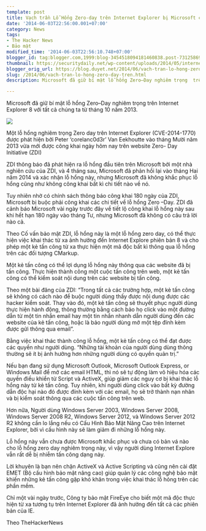 ```yaml
---
template: post
title: Vạch trần Lỗ Hổng Zero-day trên Internet Explorer bị Microsoft che dấu
date: '2014-06-03T22:56:00.001+07:00'
category: News
tags:
- The Hacker News
- Bảo mật
modified_time: '2014-06-03T22:56:10.748+07:00'
blogger_id: tag:blogger.com,1999:blog-3454518094181460838.post-7312586922367376447
thumbnail: https://securitydaily.net/wp-content/uploads/2014/05/internet-explorer-zero-day-700x443.jpg
blogger_orig_url: https://blog.duyet.net/2014/06/vach-tran-lo-hong-zero-day-tren.html
slug: /2014/06/vach-tran-lo-hong-zero-day-tren.html
description: Microsoft đã giữ bí mật lỗ hổng Zero–Day nghiêm trọng  trên Internet Explorer 8 với tất cả chúng ta từ tháng 10 năm 2013.

---
```


Microsoft đã giữ bí mật lỗ hổng Zero–Day nghiêm trọng  trên Internet Explorer 8 với tất cả chúng ta từ tháng 10 năm 2013.

![](https://securitydaily.net/wp-content/uploads/2014/05/internet-explorer-zero-day-700x443.jpg)

Một lỗ hổng nghiêm trọng Zero day trên Internet Explorer (CVE-2014-1770) được phát hiện bởi Peter ‘corelanc0d3r’ Van Eekhoutte vào tháng Mười năm 2013 vừa mới được công khai ngày hôm nay trên website Zero- Day Initiative (ZDI)

ZDI thông báo đã phát hiện ra lỗ hổng đầu tiên trên Microsoft bởi một nhà nghiên cứu của ZDI, và 4 tháng sau, Microsoft đã phản hồi lại vào tháng Hai năm 2014 và xác nhận lỗ hổng này, nhưng Microsoft đã không khắc phục lỗ hổng cũng như không công khai bất kì chi tiết nào về nó.

Tuy nhiên nhờ có chính sách thông báo công khai 180 ngày của ZDI, Microsoft bị buộc phải công khai các chi tiết về lỗ hổng Zero –Day. ZDI đã cảnh báo Microsoft vài ngày trước đây về tiết lộ công khai lỗ hổng này sau khi hết hạn 180 ngày vào tháng Tư, nhưng Microsoft đã không có câu trả lời nào cả.

Theo Cố vấn bảo mật ZDI, lỗ hổng này là một lỗ hổng zero day, có thể thực hiện việc khai thác từ xa ảnh hưởng đến Internet Explore phiên bản 8 và cho phép một kẻ tấn công từ xa thực hiện một mã độc bất kì thông qua lỗ hổng trên các đối tượng CMarkup.

Một kẻ tấn công có thể lợi dụng lỗ hổng này thông qua các website đã bị tấn công. Thực hiện thành công một cuộc tấn công trên web, một kẻ tấn công có thể kiểm soát nội dung trên các website bị tấn công.

Theo một bài đăng của ZDI: “Trong tất cả các trường hợp, một kẻ tấn công sẽ không có cách nào để buộc người dùng thấy được nội dung được các hacker kiểm soát.  Thay vào đó, một kẻ tấn công sẽ thuyết phục người dùng thực hiện hành động, thông thường bằng cách bảo họ click vào một đường dẫn từ một tin nhắn email hay một tin nhắn nhanh dẫn người dùng đến các website của kẻ tấn công, hoặc là bảo người dùng mở một tệp đính kèm được gửi thông qua email”.

Bằng việc khai thác thành công lỗ hổng, một kẻ tấn công có thể đạt được các quyền như người dùng. “Những tài khoản của người dùng dùng thông thường sẽ ít bị ảnh hưởng hơn những người dùng có quyền quản trị.”

Nếu bạn đang sử dụng Microsoft Outlook, Microsoft Outlook Express, or Windows Mail để mở các email HTML, thì nó sẽ tự động làm vô hiệu hóa các quyền điều khiển từ Script và ActiveX, giúp giảm các nguy cơ bị khai thác lỗ hổng này từ kẻ tấn công. Tuy nhiên, khi người dùng click vào bất kỳ đường dẫn độc hại nào đó được đính kèm với các email, họ sẽ trở thành nạn nhân và bị kiểm soát thông qua các cuộc tấn công trên web.

Hơn nữa, Người dùng Windows Server 2003, Windows Server 2008, Windows Server 2008 R2, Windows Server 2012, và Windows Server 2012 R2 không cần lo lắng nếu có Cấu Hình Bảo Mật Nâng Cao trên Internet Explorer, bởi vì cấu hình này sẽ làm giảm đi những lỗ hổng này.

Lỗ hổng này vẫn chưa được Microsoft khắc phục và chưa có bản vá nào cho lỗ hổng zero day nghiêm trọng này, vì vậy người dùng Internet Explore vẫn rất dễ bị nhiễm tấn công dạng này.

Lời khuyên là bạn nên chặn ActiveX và Active Scripting và cũng nên cài đặt EMET (Bộ cấu hình bảo mật nâng cao) giúp quản lý các công nghệ bảo mật khiến những kẻ tấn công gặp khó khăn trong việc khai thác lỗ hỏng trên các phần mềm.

Chỉ một vài ngày trước, Công ty bảo mật FireEye cho biết một mã độc thực hiện từ xa tương tụ trên Internet Explorer đã ảnh hưởng đến tất cả các phiên bản của IE.

Theo TheHackerNews
